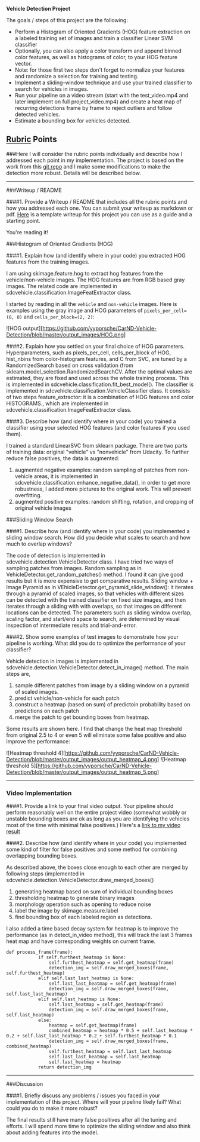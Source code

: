 
**Vehicle Detection Project**

The goals / steps of this project are the following:

* Perform a Histogram of Oriented Gradients (HOG) feature extraction on a labeled training set of images and train a classifier Linear SVM classifier
* Optionally, you can also apply a color transform and append binned color features, as well as histograms of color, to your HOG feature vector. 
* Note: for those first two steps don't forget to normalize your features and randomize a selection for training and testing.
* Implement a sliding-window technique and use your trained classifier to search for vehicles in images.
* Run your pipeline on a video stream (start with the test_video.mp4 and later implement on full project_video.mp4) and create a heat map of recurring detections frame by frame to reject outliers and follow detected vehicles.
* Estimate a bounding box for vehicles detected.

[//]: # (Image References)
[image1]: ./examples/car_not_car.png
[image2]: ./examples/HOG_example.jpg
[image3]: ./examples/sliding_windows.jpg
[image4]: ./examples/sliding_window.jpg
[image5]: ./examples/bboxes_and_heat.png
[image6]: ./examples/labels_map.png
[image7]: ./examples/output_bboxes.png
[video1]: ./project_video.mp4

## [Rubric](https://review.udacity.com/#!/rubrics/513/view) Points
###Here I will consider the rubric points individually and describe how I addressed each point in my implementation. The project is based on the work from this [git repo](https://github.com/dolaameng/CarND-Vehicle-Detection) and I make some modifications to make the detection more robust. Details will be described below.

---
###Writeup / README

####1. Provide a Writeup / README that includes all the rubric points and how you addressed each one.  You can submit your writeup as markdown or pdf.  [Here](https://github.com/udacity/CarND-Vehicle-Detection/blob/master/writeup_template.md) is a template writeup for this project you can use as a guide and a starting point.  

You're reading it!

###Histogram of Oriented Gradients (HOG)

####1. Explain how (and identify where in your code) you extracted HOG features from the training images.

I am using skimage.feature.hog to extract hog features from the vehicle/non-vehicle images. The HOG features are from RGB based gray images. The related code are implemented in sdcvehicle.classification.ImageFeatExtractor class. 

I started by reading in all the `vehicle` and `non-vehicle` images. Here is examples using the gray image and HOG parameters of `pixels_per_cell=(8, 8)` and `cells_per_block=(2, 2)`:

![HOG output][https://github.com/yyporsche/CarND-Vehicle-Detection/blob/master/output_images/HOG.png]

####2. Explain how you settled on your final choice of HOG parameters.
Hyperparameters, such as pixels_per_cell, cells_per_block of HOG, hist_nbins from color-histogram features, and C from SVC, are tuned by a RandomizedSearch based on cross validation (from sklearn.model_selection.RandomizedSearchCV. After the optimal values are estimated, they are fixed and used across the whole training process. This is implemented in sdcvehicle.classification.fit_best_model().
The classifier is implemented in sdcvehicle.classification.VehicleClassifier class. It consists of two steps
        feature_extractor: it is a combination of HOG features and color HISTOGRAMS., which are implemented in sdcvehicle.classification.ImageFeatExtractor class.

####3. Describe how (and identify where in your code) you trained a classifier using your selected HOG features (and color features if you used them).

I trained a standard LinearSVC from sklearn package. There are two parts of training data: original "vehicle" vs "nonvehicle" from Udacity. To further reduce false positives, the data is augmented:
1. augmented negative examples: random sampling of patches from non-vehicle areas, it is implemented in sdcvehicle.classification.enhance_negative_data(), in order to get more robustness, I added more pictures to the original work. This will prevent overfitting.
2. augmented positive examples: random shifting, rotation, and cropping of original vehicle images

###Sliding Window Search

####1. Describe how (and identify where in your code) you implemented a sliding window search.  How did you decide what scales to search and how much to overlap windows?

The code of detection is implemented in sdcvehicle.detection.VehicleDetector class. I have tried two ways of sampling patches from images.
Random sampling as in VehicleDetector.get_random_patches() method. I found it can give good results but it is more expensive to get comparative results.
Sliding window + Image Pyramid as in VEhicleDetector.get_pyramid_slide_window(): it iterates through a pyramid of scaled images, so that vehicles with different sizes can be detected with the trained classifier on fixed size images, and then iterates through a sliding with with overlaps, so that images on different locations can be detected. The parameters such as sliding window overlap, scaling factor, and start/end space to search, are determined by visual inspection of intermediate results and trial-and-error.

####2. Show some examples of test images to demonstrate how your pipeline is working.  What did you do to optimize the performance of your classifier?

Vehicle detection in images is implemented in sdcvehicle.detection.VehicleDetector.detect_in_image() method. The main steps are,
1. sample different patches from image by a sliding window on a pyramid of scaled images.
2. predict vehicle/non-vehicle for each patch
3. construct a heatmap (based on sum) of predictoin probability based on predictions on each patch
4. merge the patch to get bounding boxes from heatmap.

Some results are shown here. I find that change the heat map threshold from original 2.5 to 4 or even 5 will eliminate some false positive and also improve the performance:

![Heatmap threshold 4][https://github.com/yyporsche/CarND-Vehicle-Detection/blob/master/output_images/output_heatmap_4.png]
![Heatmap threshold 5][https://github.com/yyporsche/CarND-Vehicle-Detection/blob/master/output_images/output_heatmap_5.png]

---

### Video Implementation

####1. Provide a link to your final video output.  Your pipeline should perform reasonably well on the entire project video (somewhat wobbly or unstable bounding boxes are ok as long as you are identifying the vehicles most of the time with minimal false positives.)
Here's a [link to my video result](./out_project_video.mp4)


####2. Describe how (and identify where in your code) you implemented some kind of filter for false positives and some method for combining overlapping bounding boxes.

As described above, the boxes close enough to each other are merged by following steps (implemented in sdcvehicle.detection.VehicleDetector.draw_merged_boxes()

1. generating heatmap based on sum of individual bounding boxes
2. thresholding heatmap to generate binary images
3. morphology operation such as opening to reduce noise
4. label the image by skimage.measure.label
5. find bounding box of each labeled region as detections.

I also added a time based decay system for heatmap is to improve the performance (as in detect_in_video method), this will track the last 3 frames heat map and have corresponding weights on current frame.

```
def process_frame(frame):
            if self.furthest_heatmap is None:
                self.furthest_heatmap = self.get_heatmap(frame)
                detection_img = self.draw_merged_boxes(frame, self.furthest_heatmap)            
            elif self.last_last_heatmap is None:
                self.last_last_heatmap = self.get_heatmap(frame)
                detection_img = self.draw_merged_boxes(frame, self.last_last_heatmap)
            elif self.last_heatmap is None:
                self.last_heatmap = self.get_heatmap(frame)
                detection_img = self.draw_merged_boxes(frame, self.last_heatmap)
            else:
                heatmap = self.get_heatmap(frame)
                combined_heatmap = heatmap * 0.5 + self.last_heatmap * 0.2 + self.last_last_heatmap * 0.2 + self.furthest_heatmap * 0.1
                detection_img = self.draw_merged_boxes(frame, combined_heatmap)
                self.furthest_heatmap = self.last_last_heatmap
                self.last_last_heatmap = self.last_heatmap
                self.last_heatmap = heatmap
            return detection_img
```

---

###Discussion

####1. Briefly discuss any problems / issues you faced in your implementation of this project.  Where will your pipeline likely fail?  What could you do to make it more robust?

The final results still have many false positives after all the tuning and efforts. I will spend more time to optimize the sliding window and also think about adding features into the model.
